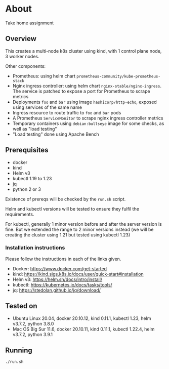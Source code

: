 # About

Take home assignment


## Overview

This creates a multi-node k8s cluster using kind, with 1 control plane node, 3 worker nodes.

Other components:

- Prometheus: using helm chart `prometheus-community/kube-prometheus-stack`
- Nginx ingress controller: using helm chart `nginx-stable/nginx-ingress`. The service is patched to expose a port for Prometheus to scrape metrics
- Deployments `foo` and `bar` using image `hashicorp/http-echo`, exposed using services of the same name
- Ingress resource to route traffic to `foo` and `bar` pods
- A Prometheus `ServiceMonitor` to scrape nginx ingress controller metrics
- Temporary containers using `debian:bullseye` image for some checks, as well as "load testing"
- "Load testing" done using Apache Bench


## Prerequisites

- docker
- kind
- Helm v3
- kubectl 1.19 to 1.23
- jq
- python 2 or 3

Existence of prereqs will be checked by the `run.sh` script.

Helm and kubectl versions will be tested to ensure they fulfil the requirements.

For kubectl, generally 1 minor version before and after the server version is fine. But we extended the range to 2 minor versions instead (we will be creating the cluster using 1.21 but tested using kubectl 1.23)

### Installation instructions

Please follow the instructions in each of the links given.

- Docker: https://www.docker.com/get-started
- kind: https://kind.sigs.k8s.io/docs/user/quick-start#installation
- Helm v3: https://helm.sh/docs/intro/install/
- kubectl: https://kubernetes.io/docs/tasks/tools/
- jq: https://stedolan.github.io/jq/download/


## Tested on

- Ubuntu Linux 20.04, docker 20.10.12, kind 0.11.1, kubectl 1.23, helm v3.7.2, python 3.8.0
- Mac OS Big Sur 11.6, docker 20.10.11, kind 0.11.1, kubectl 1.22.4, helm v3.7.2, python 3.9.1


## Running

```
./run.sh
```
